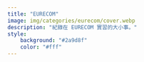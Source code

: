 ```yaml
---
title: "EURECOM"
image: img/categories/eurecom/cover.webp
description: "紀錄在 EURECOM 實習的大小事。"
style:
    background: "#2a9d8f"
    color: "#fff"
---
```

